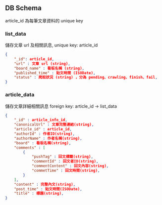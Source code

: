 ## DB Schema
article_id 為每筆文章資料的 unique key

### list_data
儲存文章 url 及相關訊息,
unique key: article_id
```json
{
    "_id": article_id,
    "url" : 文章 url (string),
    "board_name" : 看板名稱 (string),
    "published_time" : 貼文時間 (ISODate),
    "status" : 爬取狀況 (string) ，分為 pending、crawling、finish、fail,
}
```

### article_data
儲存文章詳細相關訊息
foreign key: article_id -> list_data
```json
{
    "_id" : article_info_id,
    "canonicalUrl" : 文章完整連結(string),
    "article_id" : article_id,
    "authorId" : 作者ID(string),
    "authorName" : 作者名稱(string),
    "board" : 看板名稱(string),
    "comments" : [
        {
            "pushTag" : 回文標籤(string),
            "commentId" : 回文者ID(string),
            "commentContent" : 回文內容(string),
            "commetTime" : 回文時間(string),
        }
    ],
    "content" : 完整內文(string),
    "post_time" : 貼文時間(ISODate),
    "title" : 標題(string),
}
```